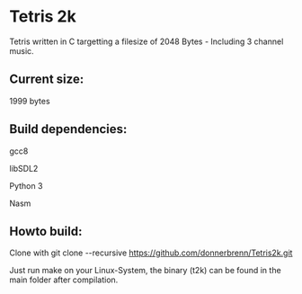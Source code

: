 # Tetris 2k

Tetris written in C targetting a filesize of 2048 Bytes - Including 3 channel music.


## Current size: 

1999 bytes

## Build dependencies:

gcc8

libSDL2

Python 3

Nasm

## Howto build:
Clone with 
git clone --recursive https://github.com/donnerbrenn/Tetris2k.git

Just run make on your Linux-System, the binary (t2k) can be found in the main folder after compilation.
